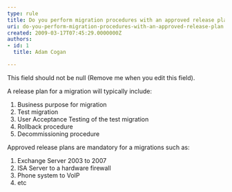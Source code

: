 ```yaml
---
type: rule
title: Do you perform migration procedures with an approved release plan?
uri: do-you-perform-migration-procedures-with-an-approved-release-plan
created: 2009-03-17T07:45:29.0000000Z
authors:
- id: 1
  title: Adam Cogan

---
```




<span class='intro'> This field should not be null (Remove me when you edit this field). </span>


  <p>A release plan for a migration will typically include&#58;</p>
<ol>
    <li>Business purpose for migration
    </li>
    <li>Test migration
    </li>
    <li>User Acceptance Testing of the test migration
    </li>
    <li>Rollback procedure
    </li>
    <li>Decommissioning procedure </li>
</ol>
<p>Approved release plans are mandatory for a migrations such as&#58; </p>
<ol>
    <li>Exchange Server 2003 to 2007
    </li>
    <li>ISA Server to a hardware firewall
    </li>
    <li>Phone system to VoIP
    </li>
    <li>etc </li>
</ol>



